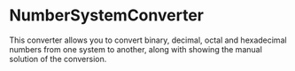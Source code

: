 # NumberSystemConverter
This converter allows you to convert binary, decimal, octal and hexadecimal numbers from one system to another, along with showing the manual solution of the conversion.
